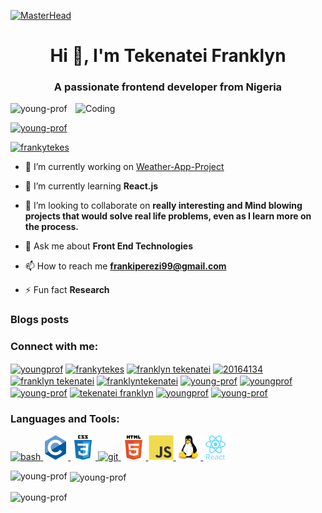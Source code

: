 [![MasterHead](https://media.istockphoto.com/vectors/front-end-development-web-banner-concept-vector-id1167600197)](https://www.youtube.com/channel/UCQDyp5BeOAvt5_kortJq6_w)
<h1 align="center">Hi 👋, I'm Tekenatei Franklyn</h1>
<h3 align="center">A passionate frontend developer from Nigeria</h3>
<img align="right" alt="Coding" width="400" src="https://www.lambdatest.com/resources/images/news24.gif">

<p align="left"> <img src="https://komarev.com/ghpvc/?username=young-prof&label=Profile%20views&color=0e75b6&style=flat" alt="young-prof" /> </p>

<p align="left"> <a href="https://github.com/ryo-ma/github-profile-trophy"><img src="https://github-profile-trophy.vercel.app/?username=young-prof" alt="young-prof" /></a> </p>

<p align="left"> <a href="https://twitter.com/frankytekes" target="blank"><img src="https://img.shields.io/twitter/follow/frankytekes?logo=twitter&style=for-the-badge" alt="frankytekes" /></a> </p>

- 🔭 I’m currently working on [Weather-App-Project](http://127.0.0.1:5500/index.html)

- 🌱 I’m currently learning **React.js**

- 👯 I’m looking to collaborate on **really interesting and Mind blowing projects that would solve real life problems, even as I learn more on the process.**

- 💬 Ask me about **Front End Technologies**

- 📫 How to reach me **frankiperezi99@gmail.com**

- ⚡ Fun fact **Research**

### Blogs posts
<!-- BLOG-POST-LIST:START -->
<!-- BLOG-POST-LIST:END -->

<h3 align="left">Connect with me:</h3>
<p align="left">
<a href="https://dev.to/youngprof" target="blank"><img align="center" src="https://raw.githubusercontent.com/rahuldkjain/github-profile-readme-generator/master/src/images/icons/Social/devto.svg" alt="youngprof" height="30" width="40" /></a>
<a href="https://twitter.com/frankytekes" target="blank"><img align="center" src="https://raw.githubusercontent.com/rahuldkjain/github-profile-readme-generator/master/src/images/icons/Social/twitter.svg" alt="frankytekes" height="30" width="40" /></a>
<a href="https://linkedin.com/in/franklyn tekenatei" target="blank"><img align="center" src="https://raw.githubusercontent.com/rahuldkjain/github-profile-readme-generator/master/src/images/icons/Social/linked-in-alt.svg" alt="franklyn tekenatei" height="30" width="40" /></a>
<a href="https://stackoverflow.com/users/20164134" target="blank"><img align="center" src="https://raw.githubusercontent.com/rahuldkjain/github-profile-readme-generator/master/src/images/icons/Social/stack-overflow.svg" alt="20164134" height="30" width="40" /></a>
<a href="https://fb.com/franklyn tekenatei" target="blank"><img align="center" src="https://raw.githubusercontent.com/rahuldkjain/github-profile-readme-generator/master/src/images/icons/Social/facebook.svg" alt="franklyn tekenatei" height="30" width="40" /></a>
<a href="https://instagram.com/franklyntekenatei" target="blank"><img align="center" src="https://raw.githubusercontent.com/rahuldkjain/github-profile-readme-generator/master/src/images/icons/Social/instagram.svg" alt="franklyntekenatei" height="30" width="40" /></a>
<a href="https://dribbble.com/young-prof" target="blank"><img align="center" src="https://raw.githubusercontent.com/rahuldkjain/github-profile-readme-generator/master/src/images/icons/Social/dribbble.svg" alt="young-prof" height="30" width="40" /></a>
<a href="https://hashnode.com/youngprof" target="blank"><img align="center" src="https://raw.githubusercontent.com/rahuldkjain/github-profile-readme-generator/master/src/images/icons/Social/hashnode.svg" alt="youngprof" height="30" width="40" /></a>
<a href="https://medium.com/young-prof" target="blank"><img align="center" src="https://raw.githubusercontent.com/rahuldkjain/github-profile-readme-generator/master/src/images/icons/Social/medium.svg" alt="young-prof" height="30" width="40" /></a>
<a href="https://www.youtube.com/c/tekenatei franklyn" target="blank"><img align="center" src="https://raw.githubusercontent.com/rahuldkjain/github-profile-readme-generator/master/src/images/icons/Social/youtube.svg" alt="tekenatei franklyn" height="30" width="40" /></a>
<a href="https://www.hackerrank.com/youngprof" target="blank"><img align="center" src="https://raw.githubusercontent.com/rahuldkjain/github-profile-readme-generator/master/src/images/icons/Social/hackerrank.svg" alt="youngprof" height="30" width="40" /></a>
<a href="https://www.leetcode.com/young-prof" target="blank"><img align="center" src="https://raw.githubusercontent.com/rahuldkjain/github-profile-readme-generator/master/src/images/icons/Social/leet-code.svg" alt="young-prof" height="30" width="40" /></a>
</p>

<h3 align="left">Languages and Tools:</h3>
<p align="left"> <a href="https://www.gnu.org/software/bash/" target="_blank" rel="noreferrer"> <img src="https://www.vectorlogo.zone/logos/gnu_bash/gnu_bash-icon.svg" alt="bash" width="40" height="40"/> </a> <a href="https://www.cprogramming.com/" target="_blank" rel="noreferrer"> <img src="https://raw.githubusercontent.com/devicons/devicon/master/icons/c/c-original.svg" alt="c" width="40" height="40"/> </a> <a href="https://www.w3schools.com/css/" target="_blank" rel="noreferrer"> <img src="https://raw.githubusercontent.com/devicons/devicon/master/icons/css3/css3-original-wordmark.svg" alt="css3" width="40" height="40"/> </a> <a href="https://git-scm.com/" target="_blank" rel="noreferrer"> <img src="https://www.vectorlogo.zone/logos/git-scm/git-scm-icon.svg" alt="git" width="40" height="40"/> </a> <a href="https://www.w3.org/html/" target="_blank" rel="noreferrer"> <img src="https://raw.githubusercontent.com/devicons/devicon/master/icons/html5/html5-original-wordmark.svg" alt="html5" width="40" height="40"/> </a> <a href="https://developer.mozilla.org/en-US/docs/Web/JavaScript" target="_blank" rel="noreferrer"> <img src="https://raw.githubusercontent.com/devicons/devicon/master/icons/javascript/javascript-original.svg" alt="javascript" width="40" height="40"/> </a> <a href="https://www.linux.org/" target="_blank" rel="noreferrer"> <img src="https://raw.githubusercontent.com/devicons/devicon/master/icons/linux/linux-original.svg" alt="linux" width="40" height="40"/> </a> <a href="https://reactjs.org/" target="_blank" rel="noreferrer"> <img src="https://raw.githubusercontent.com/devicons/devicon/master/icons/react/react-original-wordmark.svg" alt="react" width="40" height="40"/> </a> </p>

<p><img align="left" src="https://github-readme-stats.vercel.app/api/top-langs?username=young-prof&show_icons=true&locale=en&layout=compact" alt="young-prof" /></p>

<p>&nbsp;<img align="center" src="https://github-readme-stats.vercel.app/api?username=young-prof&show_icons=true&locale=en" alt="young-prof" /></p>

<p><img align="center" src="https://github-readme-streak-stats.herokuapp.com/?user=young-prof&" alt="young-prof" /></p>
